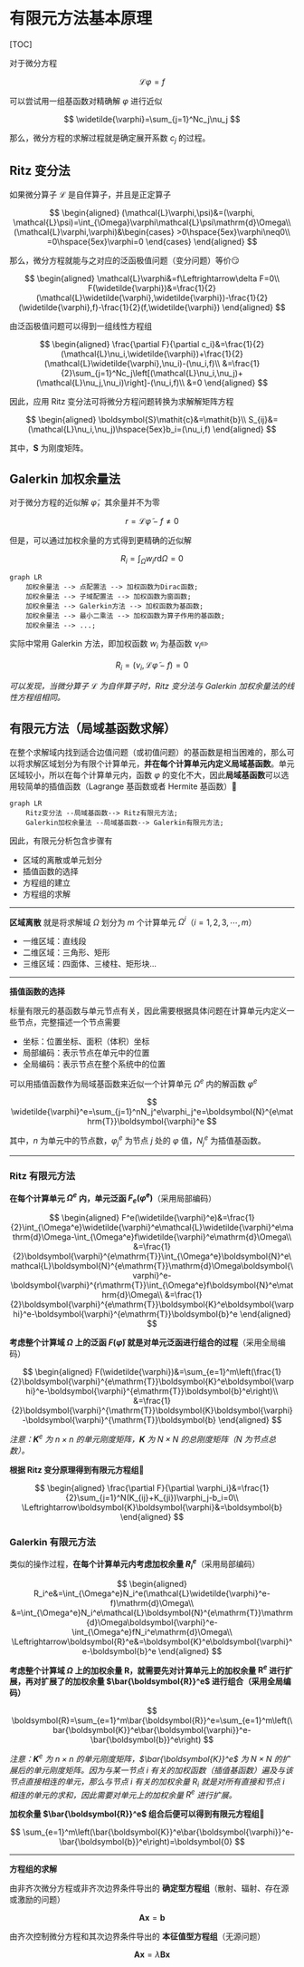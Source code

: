 # 有限元方法基本原理

[TOC]

对于微分方程

$$
\mathcal{L}\varphi=f
$$

可以尝试用一组基函数对精确解 $\varphi$ 进行近似

$$
\widetilde{\varphi}=\sum_{j=1}^Nc_j\nu_j
$$

那么，微分方程的求解过程就是确定展开系数 $c_j$ 的过程。

## Ritz 变分法

如果微分算子 $\mathcal{L}$ 是自伴算子，并且是正定算子

$$
\begin{aligned}
    (\mathcal{L}\varphi,\psi)&=(\varphi, \mathcal{L}\psi)=\int_{\Omega}\varphi\mathcal{L}\psi\mathrm{d}\Omega\\
    (\mathcal{L}\varphi,\varphi)&\begin{cases}
        >0\hspace{5ex}\varphi\neq0\\
        =0\hspace{5ex}\varphi=0
    \end{cases}
\end{aligned}
$$

那么，微分方程就能与之对应的泛函极值问题（变分问题）等价:smirk:

$$
\begin{aligned}
    \mathcal{L}\varphi&=f\Leftrightarrow\delta F=0\\
    F(\widetilde{\varphi})&=\frac{1}{2}(\mathcal{L}\widetilde{\varphi},\widetilde{\varphi})-\frac{1}{2}(\widetilde{\varphi},f)-\frac{1}{2}(f,\widetilde{\varphi})
\end{aligned}
$$

由泛函极值问题可以得到一组线性方程组

$$
\begin{aligned}
    \frac{\partial F}{\partial c_i}&=\frac{1}{2}(\mathcal{L}\nu_i,\widetilde{\varphi})+\frac{1}{2}(\mathcal{L}\widetilde{\varphi},\nu_i)-(\nu_i,f)\\
    &=\frac{1}{2}\sum_{j=1}^Nc_j\left[(\mathcal{L}\nu_i,\nu_j)+(\mathcal{L}\nu_j,\nu_i)\right]-(\nu_i,f)\\
    &=0
\end{aligned}
$$

因此，应用 Ritz 变分法可将微分方程问题转换为求解解矩阵方程

$$
\begin{aligned}
    \boldsymbol{S}\mathit{c}&=\mathit{b}\\
    S_{ij}&=(\mathcal{L}\nu_i,\nu_j)\hspace{5ex}b_i=(\nu_i,f)
\end{aligned}
$$

其中，$\boldsymbol{S}$ 为刚度矩阵。

## Galerkin 加权余量法

对于微分方程的近似解 $\widetilde{\varphi}$，其余量并不为零

$$
r=\mathcal{L}\widetilde{\varphi}-f\neq0
$$

但是，可以通过加权余量的方式得到更精确的近似解

$$
R_i=\int_{\Omega}w_ir\mathrm{d}\Omega=0
$$

```mermaid
graph LR
    加权余量法 --> 点配置法 --> 加权函数为Dirac函数;
    加权余量法 --> 子域配置法 --> 加权函数为窗函数;
    加权余量法 --> Galerkin方法 --> 加权函数为基函数;
    加权余量法 --> 最小二乘法 --> 加权函数为算子作用的基函数;
    加权余量法 --> ...;
```

实际中常用 Galerkin 方法，即加权函数 $w_i$ 为基函数 $\nu_i$:pencil2:

$$
R_i=(\nu_i,\mathcal{L}\widetilde{\varphi}-f)=0
$$

*可以发现，当微分算子 $\mathcal{L}$ 为自伴算子时，Ritz 变分法与 Galerkin 加权余量法的线性方程组相同。*

## 有限元方法（局域基函数求解）

在整个求解域内找到适合边值问题（或初值问题）的基函数是相当困难的，那么可以将求解区域划分为有限个计算单元，**并在每个计算单元内定义局域基函数**。单元区域较小，所以在每个计算单元内，函数 $\varphi$ 的变化不大，因此**局域基函数**可以选用较简单的插值函数（Lagrange 基函数或者 Hermite 基函数）:dog:

```mermaid
graph LR
    Ritz变分法 --局域基函数--> Ritz有限元方法;
    Galerkin加权余量法 --局域基函数--> Galerkin有限元方法;
```

因此，有限元分析包含步骤有

* 区域的离散或单元划分
* 插值函数的选择
* 方程组的建立
* 方程组的求解

-----

**区域离散** 就是将求解域 $\Omega$ 划分为 $m$ 个计算单元 $\Omega^i$（$i=1,2,3,\cdots,m$）

* 一维区域：直线段
* 二维区域：三角形、矩形
* 三维区域：四面体、三棱柱、矩形块...

-----

**插值函数的选择**

标量有限元的基函数与单元节点有关，因此需要根据具体问题在计算单元内定义一些节点，完整描述一个节点需要

* 坐标：位置坐标、面积（体积）坐标
* 局部编码：表示节点在单元中的位置
* 全局编码：表示节点在整个系统中的位置

可以用插值函数作为局域基函数来近似一个计算单元 $\Omega^e$ 内的解函数 $\varphi^e$

$$
\widetilde{\varphi}^e=\sum_{j=1}^nN_j^e\varphi_j^e=\boldsymbol{N}^{e\mathrm{T}}\boldsymbol{\varphi}^e
$$

其中，$n$ 为单元中的节点数，$\varphi_j^e$ 为节点 $j$ 处的 $\varphi$ 值，$N_j^e$ 为插值基函数。

-----

### Ritz 有限元方法

**在每个计算单元 $\Omega^e$ 内，单元泛函 $F_e(\widetilde{\varphi}^e)$**（采用局部编码）

$$
\begin{aligned}
    F^e(\widetilde{\varphi}^e)&=\frac{1}{2}\int_{\Omega^e}\widetilde{\varphi}^e\mathcal{L}\widetilde{\varphi}^e\mathrm{d}\Omega-\int_{\Omega^e}f\widetilde{\varphi}^e\mathrm{d}\Omega\\
    &=\frac{1}{2}\boldsymbol{\varphi}^{e\mathrm{T}}\int_{\Omega^e}\boldsymbol{N}^e\mathcal{L}\boldsymbol{N}^{e\mathrm{T}}\mathrm{d}\Omega\boldsymbol{\varphi}^e-\boldsymbol{\varphi}^{r\mathrm{T}}\int_{\Omega^e}f\boldsymbol{N}^e\mathrm{d}\Omega\\
    &=\frac{1}{2}\boldsymbol{\varphi}^{e\mathrm{T}}\boldsymbol{K}^e\boldsymbol{\varphi}^e-\boldsymbol{\varphi}^{e\mathrm{T}}\boldsymbol{b}^e
\end{aligned}
$$

**考虑整个计算域 $\Omega$ 上的泛函 $F(\widetilde{\varphi})$ 就是对单元泛函进行组合的过程**（采用全局编码）

$$
\begin{aligned}
    F(\widetilde{\varphi})&=\sum_{e=1}^m\left(\frac{1}{2}\boldsymbol{\varphi}^{e\mathrm{T}}\boldsymbol{K}^e\boldsymbol{\varphi}^e-\boldsymbol{\varphi}^{e\mathrm{T}}\boldsymbol{b}^e\right)\\
    &=\frac{1}{2}\boldsymbol{\varphi}^{\mathrm{T}}\boldsymbol{K}\boldsymbol{\varphi}-\boldsymbol{\varphi}^{\mathrm{T}}\boldsymbol{b}
\end{aligned}
$$

*注意：$\boldsymbol{K}^e$ 为 $n\times n$ 的单元刚度矩阵，$\boldsymbol{K}$ 为 $N\times N$ 的总刚度矩阵（$N$ 为节点总数）。* 

**根据 Ritz 变分原理得到有限元方程组:maple_leaf:**

$$
\begin{aligned}
    \frac{\partial F}{\partial \varphi_i}&=\frac{1}{2}\sum_{j=1}^N(K_{ij}+K_{ji})\varphi_j-b_i=0\\
    \Leftrightarrow\boldsymbol{K}\boldsymbol{\varphi}&=\boldsymbol{b}
\end{aligned}
$$

### Galerkin 有限元方法

类似的操作过程，**在每个计算单元内考虑加权余量 $R_i^e$**（采用局部编码）

$$
\begin{aligned}
    R_i^e&=\int_{\Omega^e}N_i^e(\mathcal{L}\widetilde{\varphi}^e-f)\mathrm{d}\Omega\\
    &=\int_{\Omega^e}N_i^e\mathcal{L}\boldsymbol{N}^{e\mathrm{T}}\mathrm{d}\Omega\boldsymbol{\varphi}^e-\int_{\Omega^e}fN_i^e\mathrm{d}\Omega\\
    \Leftrightarrow\boldsymbol{R}^e&=\boldsymbol{K}^e\boldsymbol{\varphi}^e-\boldsymbol{b}^e
\end{aligned}
$$

**考虑整个计算域 $\Omega$ 上的加权余量 $\boldsymbol{R}$，就需要先对计算单元上的加权余量 $\boldsymbol{R}^e$ 进行扩展，再对扩展了的加权余量 $\bar{\boldsymbol{R}}^e$ 进行组合（采用全局编码）**

$$
\boldsymbol{R}=\sum_{e=1}^m\bar{\boldsymbol{R}}^e=\sum_{e=1}^m\left(\bar{\boldsymbol{K}}^e\bar{\boldsymbol{\varphi}}^e-\bar{\boldsymbol{b}}^e\right)
$$

*注意：$\boldsymbol{K}^e$ 为 $n\times n$ 的单元刚度矩阵，$\bar{\boldsymbol{K}}^e$ 为 $N\times N$ 的扩展后的单元刚度矩阵。因为与某一节点 $i$ 有关的加权函数（插值基函数）遍及与该节点直接相连的单元，那么与节点 $i$ 有关的加权余量 $R_i$ 就是对所有直接和节点 $i$ 相连的单元的求和，因此需要对单元上的加权余量 $R^e$ 进行扩展。*

**加权余量 $\bar{\boldsymbol{R}}^e$ 组合后便可以得到有限元方程组:hibiscus:**

$$
\sum_{e=1}^m\left(\bar{\boldsymbol{K}}^e\bar{\boldsymbol{\varphi}}^e-\bar{\boldsymbol{b}}^e\right)=\boldsymbol{0}
$$

-----

**方程组的求解**

由非齐次微分方程或非齐次边界条件导出的 **确定型方程组**（散射、辐射、存在源或激励的问题）

$$
\boldsymbol{A}\boldsymbol{x}=\boldsymbol{b}
$$

由齐次控制微分方程和其次边界条件导出的 **本征值型方程组**（无源问题）

$$
\boldsymbol{A}\boldsymbol{x}=\lambda\boldsymbol{B}\boldsymbol{x}
$$
